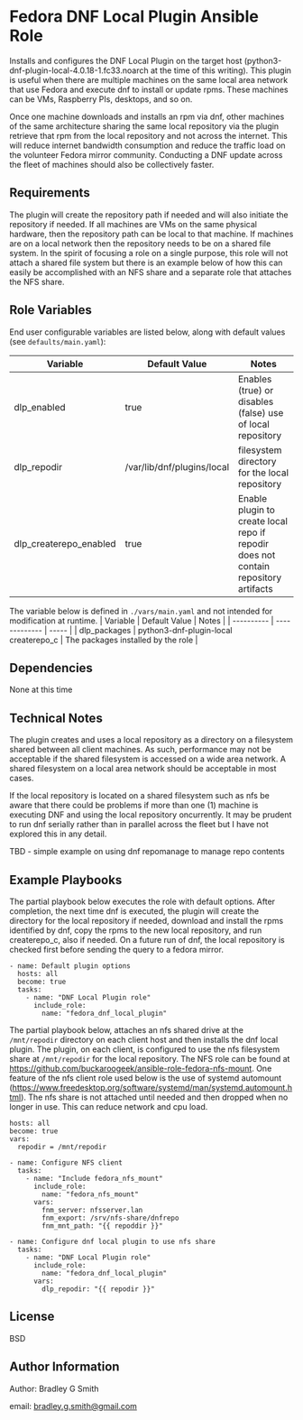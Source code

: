 Fedora DNF Local Plugin Ansible Role
=========

Installs and configures the DNF Local Plugin on the target host (python3-dnf-plugin-local-4.0.18-1.fc33.noarch at the time of this writing). This plugin is useful when there are multiple machines on the same local area network that use Fedora and execute dnf to install or update rpms. These machines can be VMs, Raspberry PIs, desktops, and so on. 

Once one machine downloads and installs an rpm via dnf, other machines of the same architecture sharing the same local repository via the plugin retrieve that rpm from the local repository and not across the internet. This will reduce internet bandwidth consumption and reduce the traffic load on the volunteer Fedora mirror community. Conducting a DNF update across the fleet of machines should also be collectively faster.

Requirements
------------

The plugin will create the repository path if needed and will also initiate the repository if needed. If all machines are VMs on the same physical hardware, then the repository path can be local to that machine. If machines are on a local network then the repository needs to be on a shared file system. In the spirit of focusing a role on a single purpose, this role will not attach a shared file system but there is an example below of how this can easily be accomplished with an NFS share and a separate role that attaches the NFS share.

Role Variables
--------------

End user configurable variables are listed below, along with default values (see `defaults/main.yaml`):

| Variable   | Default Value | Notes |
| ---------- | ------------- | ----- |
| dlp_enabled | true | Enables (true) or disables (false) use of local repository |
| dlp_repodir | /var/lib/dnf/plugins/local | filesystem directory for the local repository |
| dlp_createrepo_enabled | true    | Enable plugin to create local repo if repodir does not contain repository artifacts |

The variable below is defined in `./vars/main.yaml` and not intended for modification at runtime.
| Variable   | Default Value | Notes |
| ---------- | ------------- | ----- |
| dlp_packages | python3-dnf-plugin-local<br>createrepo_c | The packages installed by the role |

Dependencies
------------

None at this time

Technical Notes
---------------

The plugin creates and uses a local repository as a directory on a filesystem shared between all client machines. As such, performance may not be acceptable if the shared filesystem is accessed on a wide area network. A shared filesystem on a local area network should be acceptable in most cases. 

If the local repository is located on a shared filesystem such as nfs be aware that there could be problems if more than one (1) machine is executing DNF and using the local repository oncurrently. It may be prudent to run dnf serially rather than in parallel across the fleet but I have not explored this in any detail.

TBD - simple example on using dnf repomanage to manage repo contents

Example Playbooks
----------------

The partial playbook below executes the role with default options. After completion, the next time dnf is executed, the plugin will create the directory for the local repository if needed, download and install the rpms identified by dnf, copy the rpms to the new local repository, and run createrepo_c, also if needed. On a future run of dnf, the local repository is checked first before sending the query to a fedora mirror. 
```
- name: Default plugin options
  hosts: all
  become: true
  tasks:
    - name: "DNF Local Plugin role"
      include_role:
        name: "fedora_dnf_local_plugin"
```

The partial playbook below, attaches an nfs shared drive at the `/mnt/repodir` directory on each client host and then installs the dnf local plugin. The plugin, on each client, is configured to use the nfs filesystem share at `/mnt/repodir` for the local repository. The NFS role can be found at https://github.com/buckaroogeek/ansible-role-fedora-nfs-mount. One feature of the nfs client role used below is the use of systemd automount (https://www.freedesktop.org/software/systemd/man/systemd.automount.html). The nfs share is not attached until needed and then dropped when no longer in use. This can reduce network and cpu load.

```
hosts: all
become: true
vars:
  repodir = /mnt/repodir

- name: Configure NFS client
  tasks:
    - name: "Include fedora_nfs_mount"
      include_role:
        name: "fedora_nfs_mount"
      vars:
        fnm_server: nfsserver.lan
        fnm_export: /srv/nfs-share/dnfrepo
        fnm_mnt_path: "{{ repoddir }}"

- name: Configure dnf local plugin to use nfs share
  tasks:
    - name: "DNF Local Plugin role"
      include_role:
        name: "fedora_dnf_local_plugin"
      vars:
        dlp_repodir: "{{ repodir }}"
```

License
-------

BSD

Author Information
------------------

Author: Bradley G Smith

email: bradley.g.smith@gmail.com
